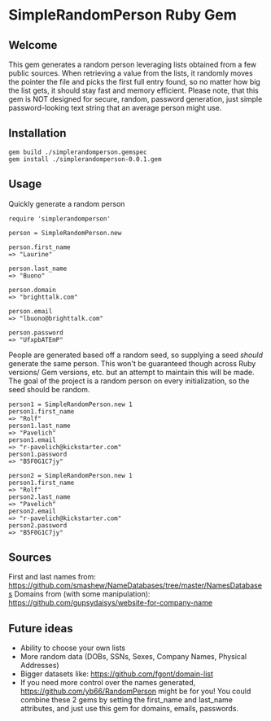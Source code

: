 # SimpleRandomPerson Ruby Gem

## Welcome

This gem generates a random person leveraging lists obtained from a few public sources.
When retrieving a value from the lists, it randomly moves the pointer the file and picks the first full entry found, so no matter how big the list gets, it should stay fast and memory efficient.
Please note, that this gem is NOT designed for secure, random, password generation, just simple password-looking text string that an average person might use.

## Installation

```
gem build ./simplerandomperson.gemspec
gem install ./simplerandomperson-0.0.1.gem
```

## Usage

Quickly generate a random person
```
require 'simplerandomperson'

person = SimpleRandomPerson.new

person.first_name
=> "Laurine"

person.last_name
=> "Buono"

person.domain
=> "brighttalk.com"

person.email
=> "lbuono@brighttalk.com"

person.password
=> "UfxpbATEmP"
```

People are generated based off a random seed, so supplying a seed _should_ generate the same person.
This won't be guaranteed though across Ruby versions/ Gem versions, etc. but an attempt to maintain this will be made.
The goal of the project is a random person on every initialization, so the seed should be random. 

```
person1 = SimpleRandomPerson.new 1
person1.first_name
=> "Rolf"
person1.last_name
=> "Pavelich"
person1.email
=> "r-pavelich@kickstarter.com"
person1.password
=> "B5F0G1C7jy"

person2 = SimpleRandomPerson.new 1
person1.first_name
=> "Rolf"
person2.last_name
=> "Pavelich"
person2.email
=> "r-pavelich@kickstarter.com"
person2.password
=> "B5F0G1C7jy"
```

## Sources

First and last names from: https://github.com/smashew/NameDatabases/tree/master/NamesDatabases
Domains from (with some manipulation): https://github.com/gupsydaisys/website-for-company-name

## Future ideas

* Ability to choose your own lists
* More random data (DOBs, SSNs, Sexes, Company Names, Physical Addresses)
* Bigger datasets like: https://github.com/fgont/domain-list
* If you need more control over the names generated, https://github.com/yb66/RandomPerson might be for you!
  You could combine these 2 gems by setting the first_name and last_name attributes, and just use this gem for domains, emails, passwords.

